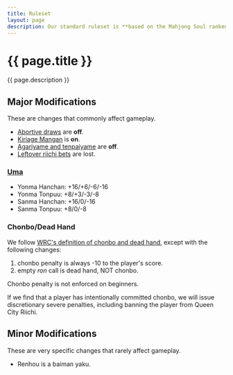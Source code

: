 ```yaml
---
title: Ruleset
layout: page
description: Our standard ruleset is **based on the Mahjong Soul ranked ruleset**, with modifications for fairness and in-person gameplay.
---
```


# {{ page.title }}

{{ page.description }}

## Major Modifications
These are changes that commonly affect gameplay.
- [Abortive draws](https://riichi.wiki/Tochuu_ryuukyoku) are **off**.
- [Kiriage Mangan](https://riichi.wiki/Scoring_table#Kiriage_mangan) is **on**.
- [Agariyame and tenpaiyame](https://en.wikipedia.org/wiki/Japanese_mahjong#Runaway_victory) are **off**.
- [Leftover riichi bets](https://riichi.wiki/Scoring_variations#End_game_riichibou) are lost.

### [Uma](https://riichi.wiki/Oka_and_uma)
  - Yonma Hanchan: +16/+6/-6/-16
  - Yonma Tonpuu: +8/+3/-3/-8
  - Sanma Hanchan: +16/0/-16
  - Sanma Tonpuu: +8/0/-8

### Chonbo/Dead Hand

We follow [WRC's definition of chonbo and dead hand](https://www.worldriichi.org/wrc-rules), except with the following changes:
1. chonbo penalty is always -10 to the player's score.
2. empty *ron* call is dead hand, NOT chonbo.

Chonbo penalty is not enforced on beginners.

If we find that a player has intentionally committed chonbo, we will issue discretionary severe penalties, including banning the player from Queen City Riichi.

## Minor Modifications
These are very specific changes that rarely affect gameplay.

- Renhou is a baiman yaku.

